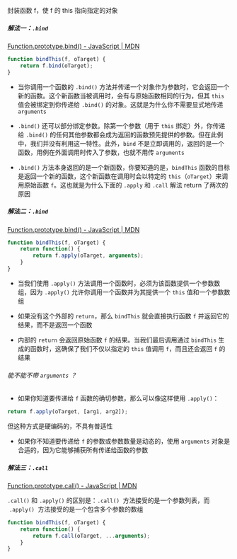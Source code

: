 封装函数 f，使 f 的 this 指向指定的对象

##### 解法一：`.bind`

[Function.prototype.bind() - JavaScript | MDN](https://developer.mozilla.org/zh-CN/docs/Web/JavaScript/Reference/Global_Objects/Function/bind)

```JavaScript
function bindThis(f, oTarget) {
	return f.bind(oTarget);
}
```

- 当你调用一个函数的 `.bind()` 方法并传递一个对象作为参数时，它会返回一个新的函数。这个新函数当被调用时，会有与原始函数相同的行为，但其 `this` 值会被绑定到你传递给 `.bind()` 的对象。这就是为什么你不需要显式地传递 `arguments`

- `.bind()` 还可以部分绑定参数。除第一个参数（用于 `this` 绑定）外，你传递给 `.bind()` 的任何其他参数都会成为返回的函数预先提供的参数。但在此例中，我们并没有利用这一特性。此外，`bind` 不是立即调用的，返回的是一个函数，用例在外面调用时传入了参数，也就不用传 `arguments`

- `.bind()` 方法本身返回的是一个新函数，你要知道的是，`bindThis` 函数的目标是返回一个新的函数，这个新函数在调用时会以特定的 `this`（`oTarget`）来调用原始函数 `f`。这也就是为什么下面的 `.apply` 和 `.call` 解法 return 了两次的原因

##### 解法二：`.bind`

[Function.prototype.bind() - JavaScript | MDN](https://developer.mozilla.org/zh-CN/docs/Web/JavaScript/Reference/Global_Objects/Function/bind)

```JavaScript
function bindThis(f, oTarget) {
	return function() {
		return f.apply(oTarget, arguments);
	}
}
```

- 当我们使用 `.apply()` 方法调用一个函数时，必须为该函数提供一个参数数组，因为 `.apply()` 允许你调用一个函数并为其提供一个 `this` 值和一个参数数组

* 如果没有这个外部的 `return`，那么 `bindThis` 就会直接执行函数 `f` 并返回它的结果，而不是返回一个函数

* 内部的 `return` 会返回原始函数 `f` 的结果。当我们最后调用通过 `bindThis` 生成的函数时，这确保了我们不仅以指定的 `this` 值调用 `f`，而且还会返回 `f` 的结果

###### 能不能不带 `arguments` ？

- 如果你知道要传递给 `f` 函数的确切参数，那么可以像这样使用 `.apply()`：

```JavaScript
return f.apply(oTarget, [arg1, arg2]);
```

但这种方式是硬编码的，不具有普适性

- 如果你不知道要传递给 `f` 的参数或参数数量是动态的，使用 `arguments` 对象是合适的，因为它能够捕获所有传递给函数的参数

##### 解法三：`.call`

[Function.prototype.call() - JavaScript | MDN](https://developer.mozilla.org/zh-CN/docs/Web/JavaScript/Reference/Global_Objects/Function/call)

`.call()` 和 `.apply()` 的区别是：`.call()`  方法接受的是一个参数列表，而  `.apply()`  方法接受的是一个包含多个参数的数组

```JavaScript
function bindThis(f, oTarget) {
	return function() {
		return f.call(oTarget, ...arguments);
	}
}
```


